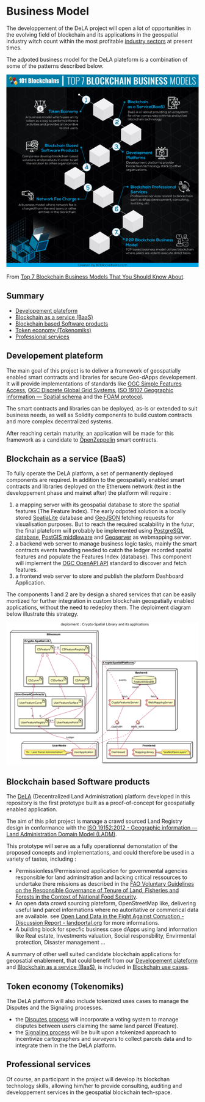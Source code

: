 # Business Model

The developpement of the DeLA project will open a lot of opportunities in the evolving field of blockchain and its applications in the geospatial industry witch count within the most profitable [industry sectors](https://www.bcg.com/documents/file109372.pdf) at present times.

The adpoted business model for the DeLA plateform is a combination of some of the patterns described below.

![](./images/blockchain-business-models.png)
 
 From [Top 7 Blockchain Business Models That You Should Know About](https://101blockchains.com/blockchain-business-models/).

## Summary 
<!--ts-->
* [Developement plateform](#developement-plateform)
* [Blockchain as a service (BaaS)](#blockchain-as-a-service-BaaS)
* [Blockchain based Software products](#blockchain-based-software-products)
* [Token economy (Tokenomiks)](#token-economy-tokenomiks)
* [Professional services](#professional-services)
<!--te-->
## Developement plateform

The main goal of this project is to deliver a framework of geospatially enabled smart contracts and libraries for secure Geo-dApps developement. It will provide implementations of standards like [OGC Simple Features Access](http://portal.opengeospatial.org/files/?artifact_id=25355), [OGC Discrete Global Grid Systems](https://www.opengeospatial.org/projects/groups/dggsswg), [ISO 19107 Geographic information — Spatial schema](https://www.iso.org/standard/66175.html?browse=tc) and the [FOAM protocol](https://foam.space/publicAssets/FOAM_Whitepaper.pdf).

The smart contracts and libraries can be deployed, as-is or extended to suit business needs, as well as Solidity components to build custom contracts and more complex decentralized systems. 

After reaching certain maturity, an  application will be made for this framework as a candidate to [OpenZeppelin](https://openzeppelin.com/) smart contracts.

## Blockchain as a service (BaaS)

To fully operate the DeLA platform, a set of permanently deployed components are required. In addition to the geospatially enabled smart contracts and libraries deployed on the Etheruem network (test in the developpement phase and mainet after) the platform will require : 
1. a mapping server with its geospatial database to store the spatial features (The Feature Index). The early odpoted solution is a locally stored [SpatiaLite](https://www.gaia-gis.it/fossil/libspatialite/index) database and [GeoJSON](https://geojson.org/) fetching requests for visualisation purposes. But to reach the required scalability in the futur, the final plateform will probably be implemented using [PostgreSQL database](https://www.postgresql.org/), [PostGIS middleware](https://postgis.net) and [Geoserver](http://geoserver.org/) as webmapping server.  
2. a backend web server to manage business logic tasks, mainly the smart contracts events handling needed to catch the ledger recorded spatial features and populate the Features Index (database). This component will implement the [OGC OpenAPI API](http://docs.opengeospatial.org/wp/16-019r4/16-019r4.html) standard to discover and fetch features.
3. a frontend web server to store and publish the platform Dashboard Application. 

The components 1 and 2 are by design a shared services that can be easily montized for further integration in custom blockchain geospatially enabled applications, without the need to redeploy them. The deploiment diagram below illustrate this strategy.

![](./diagrams/exports/deploy-crypto-spatial-lib/deploy-crypto-spatial-lib.png)

## Blockchain based Software products

The [DeLA](../README.md) (Decentralized Land Administration) platform developed in this repository is the first prototype built as a proof-of-concept for geospatially enabled application.

The aim of this pilot project is manage a crawd sourced Land Registry design in conformance with the [ISO 19152:2012 - Geographic information — Land Administration Domain Model (LADM)](https://www.iso.org/standard/51206.html?browse=tc).

This prototype will serve as a fully operationnal demonstation of the proposed concepts and implementations, and could therefore be used in a variety of tastes, including :
- Permissionless/Permissioned application for governmental agencies responsible for land adminsitration and lacking critical ressources to undertake there missions as described in the [FAO Voluntary Guidelines on the Responsible Governance of Tenure of Land, Fisheries and Forests in the Context of National Food Security](http://www.fao.org/tenure/voluntary-guidelines/en/).
- An open data crowd sourcing plateform, OpenStreetMap like, delivering useful land parcel informations where no autoritative or commerical data are available. see [Open Land Data in the Fight Against Corruption - Discussion Report - landportal.org](https://landportal.org/file/47749/download) for more informations.
- A building block for specfic business case dApps using land information like Real estate, Investments valuation, Social responsbility, Envirmental protection, Disaster management ... 

A summary of other well suited candidate blockchain applications for geopsatial enablement, that could benefit from our [Developement plateform](#developement-plateform) and [Blockchain as a service (BaaS)](#blockchain-as-a-service-(BaaS)), is included in [Blockchain use cases](./blockchain-use-cases.md).

## Token economy (Tokenomiks)
The DeLA platform will also include tokenized uses cases to manage the Disputes and the Signaling processes.
- the [Disputes process](../README.md#Usage) will incorporate a voting system to manage disputes between users claiming the same land parcel (Feature).
- the [Signaling process](../README.md#Singaling) will be built upon a tokenized approach to incentivize cartographers and surveyors to collect parcels data and to integrate them in the the DeLA platform. 

## Professional services 
Of course, an participant in the project will develop its blockchan technology skills, allowing him/her to provide consulting, auditing and developpement services in the geospatial blockchain tech-space.


